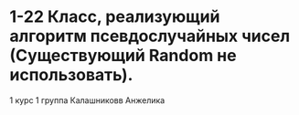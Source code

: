 # 1-22 Класс, реализующий алгоритм псевдослучайных чисел (Существующий Random не использовать).
1 курс 1 группа Калашниковв Анжелика
